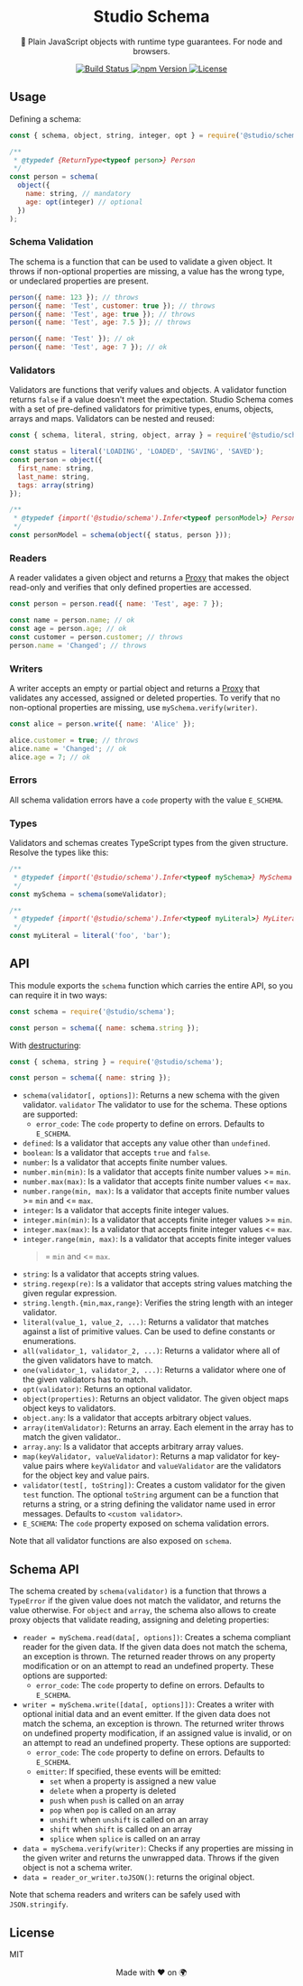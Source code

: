 <h1 align="center">
  Studio Schema
</h1>
<p align="center">
  🧩 Plain JavaScript objects with runtime type guarantees. For node and
  browsers.
</p>
<p align="center">
  <a href="https://github.com/javascript-studio/schema/actions">
    <img src="https://github.com/javascript-studio/schema/workflows/Build/badge.svg" alt="Build Status">
  </a>
  <a href="https://www.npmjs.com/package/@studio/schema">
    <img src="https://img.shields.io/npm/v/@studio/schema.svg" alt="npm Version">
  </a>
  <a href="https://opensource.org/licenses/MIT">
    <img src="https://img.shields.io/badge/License-MIT-brightgreen.svg" alt="License">
  </a>
</p>

## Usage

Defining a schema:

```js
const { schema, object, string, integer, opt } = require('@studio/schema');

/**
 * @typedef {ReturnType<typeof person>} Person
 */
const person = schema(
  object({
    name: string, // mandatory
    age: opt(integer) // optional
  })
);
```

### Schema Validation

The schema is a function that can be used to validate a given object. It throws
if non-optional properties are missing, a value has the wrong type, or
undeclared properties are present.

```js
person({ name: 123 }); // throws
person({ name: 'Test', customer: true }); // throws
person({ name: 'Test', age: true }); // throws
person({ name: 'Test', age: 7.5 }); // throws

person({ name: 'Test' }); // ok
person({ name: 'Test', age: 7 }); // ok
```

### Validators

Validators are functions that verify values and objects. A validator function
returns `false` if a value doesn't meet the expectation. Studio Schema comes
with a set of pre-defined validators for primitive types, enums, objects,
arrays and maps. Validators can be nested and reused:

```js
const { schema, literal, string, object, array } = require('@studio/schema');

const status = literal('LOADING', 'LOADED', 'SAVING', 'SAVED');
const person = object({
  first_name: string,
  last_name: string,
  tags: array(string)
});

/**
 * @typedef {import('@studio/schema').Infer<typeof personModel>} PersonModel
 */
const personModel = schema(object({ status, person }));
```

### Readers

A reader validates a given object and returns a [Proxy][1] that makes the
object read-only and verifies that only defined properties are accessed.

```js
const person = person.read({ name: 'Test', age: 7 });

const name = person.name; // ok
const age = person.age; // ok
const customer = person.customer; // throws
person.name = 'Changed'; // throws
```

### Writers

A writer accepts an empty or partial object and returns a [Proxy][1] that
validates any accessed, assigned or deleted properties. To verify that no
non-optional properties are missing, use `mySchema.verify(writer)`.

```js
const alice = person.write({ name: 'Alice' });

alice.customer = true; // throws
alice.name = 'Changed'; // ok
alice.age = 7; // ok
```

### Errors

All schema validation errors have a `code` property with the value
`E_SCHEMA`.

### Types

Validators and schemas creates TypeScript types from the given structure.
Resolve the types like this:

```js
/**
 * @typedef {import('@studio/schema').Infer<typeof mySchema>} MySchema
 */
const mySchema = schema(someValidator);

/**
 * @typedef {import('@studio/schema').Infer<typeof myLiteral>} MyLiteral
 */
const myLiteral = literal('foo', 'bar');
```

## API

This module exports the `schema` function which carries the entire API, so you
can require it in two ways:

```js
const schema = require('@studio/schema');

const person = schema({ name: schema.string });
```

With [destructuring][2]:

```js
const { schema, string } = require('@studio/schema');

const person = schema({ name: string });
```

- `schema(validator[, options])`: Returns a new schema with the given validator.
  `validator` The validator to use for the schema. These options are supported:
  - `error_code`: The `code` property to define on errors. Defaults to
    `E_SCHEMA`.
- `defined`: Is a validator that accepts any value other than `undefined`.
- `boolean`: Is a validator that accepts `true` and `false`.
- `number`: Is a validator that accepts finite number values.
- `number.min(min)`: Is a validator that accepts finite number values >= `min`.
- `number.max(max)`: Is a validator that accepts finite number values <= `max`.
- `number.range(min, max)`: Is a validator that accepts finite number values >=
  `min` and <= `max`.
- `integer`: Is a validator that accepts finite integer values.
- `integer.min(min)`: Is a validator that accepts finite integer values >=
  `min`.
- `integer.max(max)`: Is a validator that accepts finite integer values <=
  `max`.
- `integer.range(min, max)`: Is a validator that accepts finite integer values
  > = `min` and <= `max`.
- `string`: Is a validator that accepts string values.
- `string.regexp(re)`: Is a validator that accepts string values matching the
  given regular expression.
- `string.length.{min,max,range}`: Verifies the string length with an integer
  validator.
- `literal(value_1, value_2, ...)`: Returns a validator that matches against a
  list of primitive values. Can be used to define constants or enumerations.
- `all(validator_1, validator_2, ...)`: Returns a validator where all of the
  given validators have to match.
- `one(validator_1, validator_2, ...)`: Returns a validator where one of the
  given validators has to match.
- `opt(validator)`: Returns an optional validator.
- `object(properties)`: Returns an object validator. The given object maps
  object keys to validators.
- `object.any`: Is a validator that accepts arbitrary object values.
- `array(itemValidator)`: Returns an array. Each element in the array has to
  match the given validator..
- `array.any`: Is a validator that accepts arbitrary array values.
- `map(keyValidator, valueValidator)`: Returns a map validator for key-value
  pairs where `keyValidator` and `valueValidator` are the validators for the
  object key and value pairs.
- `validator(test[, toString])`: Creates a custom validator for the given
  `test` function. The optional `toString` argument can be a function that
  returns a string, or a string defining the validator name used in error
  messages. Defaults to `<custom validator>`.
- `E_SCHEMA`: The `code` property exposed on schema validation errors.

Note that all validator functions are also exposed on `schema`.

## Schema API

The schema created by `schema(validator)` is a function that throws a
`TypeError` if the given value does not match the validator, and returns the
value otherwise. For `object` and `array`, the schema also allows to create
proxy objects that validate reading, assigning and deleting properties:

- `reader = mySchema.read(data[, options])`: Creates a schema compliant reader
  for the given data. If the given data does not match the schema, an exception
  is thrown. The returned reader throws on any property modification or on an
  attempt to read an undefined property. These options are supported:
  - `error_code`: The `code` property to define on errors. Defaults to
    `E_SCHEMA`.
- `writer = mySchema.write([data[, options]])`: Creates a writer with optional
  initial data and an event emitter. If the given data does not match the
  schema, an exception is thrown. The returned writer throws on undefined
  property modification, if an assigned value is invalid, or on an attempt to
  read an undefined property. These options are supported:
  - `error_code`: The `code` property to define on errors. Defaults to
    `E_SCHEMA`.
  - `emitter`: If specified, these events will be emitted:
    - `set` when a property is assigned a new value
    - `delete` when a property is deleted
    - `push` when `push` is called on an array
    - `pop` when `pop` is called on an array
    - `unshift` when `unshift` is called on an array
    - `shift` when `shift` is called on an array
    - `splice` when `splice` is called on an array
- `data = mySchema.verify(writer)`: Checks if any properties are missing in the
  given writer and returns the unwrapped data. Throws if the given object is
  not a schema writer.
- `data = reader_or_writer.toJSON()`: returns the original object.

Note that schema readers and writers can be safely used with `JSON.stringify`.

## License

MIT

<p align="center">Made with ❤️ on 🌍<p>

[1]: https://developer.mozilla.org/en-US/docs/Web/JavaScript/Reference/Global_Objects/Proxy
[2]: https://developer.mozilla.org/en-US/docs/Web/JavaScript/Reference/Operators/Destructuring_assignment
